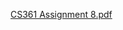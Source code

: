 
[CS361 Assignment 8.pdf](https://github.com/user-attachments/files/16483194/CS361.Assignment.8.pdf)
